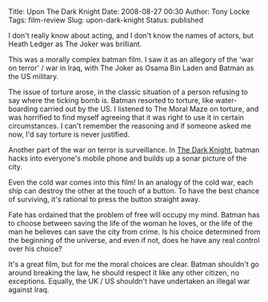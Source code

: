 Title: Upon The Dark Knight
Date: 2008-08-27 00:30
Author: Tony Locke
Tags: film-review
Slug: upon-dark-knight
Status: published

I don't really know about acting, and I don't know the names of actors, but Heath Ledger as The Joker was brilliant.  
  
This was a morally complex batman film. I saw it as an allegory of the 'war on terror' / war in Iraq, with The Joker as Osama Bin Laden and Batman as the US military.  
  
The issue of torture arose, in the classic situation of a person refusing to say where the ticking bomb is. Batman resorted to torture, like water-boarding carried out by the US. I listened to The Moral Maze on torture, and was horrified to find myself agreeing that it was right to use it in certain circumstances. I can't remember the reasoning and if someone asked me now, I'd say torture is never justified.  
  
Another part of the war on terror is surveillance. In [The Dark Knight](http://en.wikipedia.org/wiki/The_Dark_Knight_%28film%29), batman hacks into everyone's mobile phone and builds up a sonar picture of the city.  
  
Even the cold war comes into this film! In an analogy of the cold war, each ship can destroy the other at the touch of a button. To have the best chance of surviving, it's rational to press the button straight away.  
  
Fate has ordained that the problem of free will occupy my mind. Batman has to choose between saving the life of the woman he loves, or the life of the man he believes can save the city from crime. Is his choice determined from the beginning of the universe, and even if not, does he have any real control over his choice?  
  
It's a great film, but for me the moral choices are clear. Batman shouldn't go around breaking the law, he should respect it like any other citizen, no exceptions. Equally, the UK / US shouldn't have undertaken an illegal war against Iraq.
